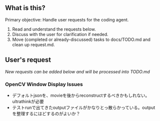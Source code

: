 ## What is this?
Primary objective: Handle user requests for the coding agent.
 1. Read and understand the requests below.
 2. Discuss with the user for clarification if needed. 
 3. Move (completed or already-discussed) tasks to docs/TODO.md and clean up request.md.

## User's request
*New requests can be added below and will be processed into TODO.md*

### OpenCV Window Display Issues  
- デフォルトjsonを、movieを後からreconstructするべきかもしれない。ultrathinkが必要
- テストrunで出てきたoutputファイルがかなりとっ散らかっている。outputを整理するにはどするのがよいか？